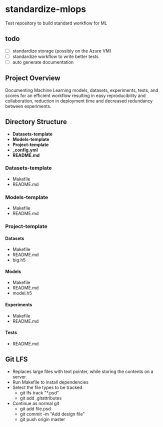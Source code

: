 # standardize-mlops
Test repository to build standard workflow for ML

## todo
- [ ] standardize storage (possibly on the Azure VM)
- [ ] standardize workflow to write better tests
- [ ] auto generate documentation

## Project Overview

Documenting Machine Learning models, datasets, experiments, tests, and scores for an efficient workflow resulting in easy reproducibility and collaboration, reduction in deployment time and decreased redundancy between experiments.​

## Directory Structure

- **Datasets-template**
- **Models-template**
- **Project-template**
- **_config.yml**
- **README.md**


### Datasets-template

- Makefile
- README.md

### Models-template

- Makefile
- README.md

### Project-template

#### Datasets

- Makefile
- README.md
- big.h5

#### Models

- Makefile
- README.md
- model.h5

#### Experiments

- Makefile
- README.md

#### Tests

- README.md

## Git LFS

- Replaces large files with text pointer, while storing the contents on a server​.
- Run Makefile to install dependencies
- Select the file types to be tracked 
	- git lfs track "*.psd"
	- git add .gitattributes
- Continue as normal git
	- git add file.psd
	- git commit -m "Add design file"
	- git push origin master
